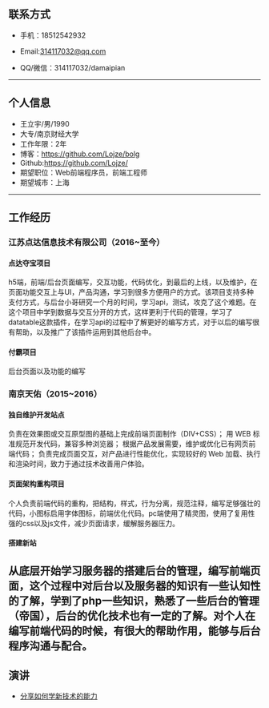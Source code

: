 ## 联系方式

*	手机：18512542932
*	Email:314117032@qq.com  

*	QQ/微信：314117032/damaipian

---------------------------------------

## 个人信息

*	王立宇/男/1990
*	大专/南京财经大学
*	工作年限：2年
*	博客：https://github.com/Lojze/bolg
*	Github:https://github.com/Lojze/
*	期望职位：Web前端程序员，前端工程师
*	期望城市：上海  

---------------------------------------

## 工作经历

### 江苏点达信息技术有限公司（2016~至今）

#### 点达夺宝项目
h5端，前端/后台页面编写，交互功能，代码优化，到最后的上线，以及维护，在页面功能交互上与UI，产品沟通，学习到很多方便用户的方式。该项目支持多种支付方式，与后台小哥研究一个月的时间，学习api，测试，攻克了这个难题。在这个项目中学到数据与交互分开的方式，这样更利于代码的管理，学习了datatable这款插件，在学习api的过程中了解更好的编写方式，对于以后的编写很有帮助，以及推广了该插件运用到其他后台中。
    
#### 付霸项目
后台页面以及功能的编写

### 南京天佑（2015~2016）

#### 独自维护开发站点
负责在效果图或交互原型图的基础上完成前端页面制作（DIV+CSS）；
用 WEB 标准规范开发代码，兼容多种浏览器；
根据产品发展需要，维护或优化已有网页前端代码；
负责完成页面交互，对产品进行性能优化，实现较好的 Web 加载、执行和渲染时间，致力于通过技术改善用户体验。

#### 页面架构重构项目
个人负责前端代码的重构，把结构，样式，行为分离，规范注释，编写足够强壮的代码，小图标启用字体图标，前端优化代码。pc端使用了精灵图，使用了复用性强的css以及js文件，减少页面请求，缓解服务器压力。

#### 搭建新站  

从底层开始学习服务器的搭建后台的管理，编写前端页面，这个过程中对后台以及服务器的知识有一些认知性的了解，学到了php一些知识，熟悉了一些后台的管理（帝国），后台的优化技术也有一定的了解。对个人在编写前端代码的时候，有很大的帮助作用，能够与后台程序沟通与配合。
---------------------------------------

## 演讲

*	 [分享如何学新技术的能力](https://github.com/Lojze/bolg/issues/20) 
